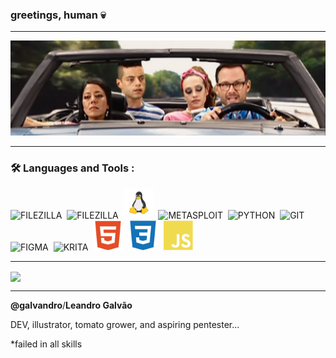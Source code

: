 ### greetings, human 💀
---

<img src="20.png">

---

### :hammer_and_wrench: Languages and Tools :
<div>
  <img src="https://github.com/PapirusDevelopmentTeam/papirus-icon-theme/blob/master/Papirus/48x48/apps/putty.svg" title="FILEZILLA" alt="FILEZILLA"/>&nbsp;
  <img src="https://github.com/PapirusDevelopmentTeam/papirus-icon-theme/blob/master/Papirus/48x48/apps/filezilla.svg" title="FILEZILLA" alt="FILEZILLA"/>&nbsp;
  <img src="linux.svg" title="LINUX" alt="LINUX" width="48" height="48"/>&nbsp;
  <img src="https://github.com/PapirusDevelopmentTeam/papirus-icon-theme/blob/master/Papirus/48x48/apps/metasploit.svg" title="METASPLOIT" alt="METASPLOIT"/>&nbsp;
  <img src="https://github.com/PapirusDevelopmentTeam/papirus-icon-theme/blob/master/Papirus/48x48/apps/python.svg" title="PYTHON" alt="PYTHON"/>&nbsp;
  <img src="https://github.com/PapirusDevelopmentTeam/papirus-icon-theme/blob/master/Papirus/48x48/apps/git.svg" title="GIT" alt="GIT"/>&nbsp;
  <img src="https://github.com/PapirusDevelopmentTeam/papirus-icon-theme/blob/master/Papirus/48x48/apps/figma.svg" title="FIGMA" alt="FIGMA"/>&nbsp;
  <img src="https://github.com/PapirusDevelopmentTeam/papirus-icon-theme/blob/master/Papirus/48x48/apps/krita.svg" title="KRITA" alt="KRITA"/>&nbsp;
  <img src="https://github.com/devicons/devicon/blob/master/icons/html5/html5-plain.svg" title="HTML5" alt="HTML5" width="48" height="48"/>&nbsp;
  <img src="https://github.com/devicons/devicon/blob/master/icons/css3/css3-plain.svg"  title="CSS3" alt="CSS3" width="48" height="48"/>&nbsp;
  <img src="https://github.com/devicons/devicon/blob/master/icons/javascript/javascript-plain.svg" title="JS" alt="JS" width="48" height="48"/>&nbsp;
</div>

---

<a href="https://github.com/galvandro/github-readme-stats">
  <img height=200 margin="auto" align="center" src="https://github-readme-stats.vercel.app/api?username=galvandro&show_icons=true&theme=aura"/>
</a>

---

**@galvandro**/**Leandro Galvão**

DEV, illustrator, tomato grower, and aspiring pentester...

*failed in all skills
